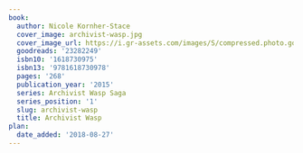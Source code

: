 ```yaml
---
book:
  author: Nicole Kornher-Stace
  cover_image: archivist-wasp.jpg
  cover_image_url: https://i.gr-assets.com/images/S/compressed.photo.goodreads.com/books/1430944335l/23282249._SX98_.jpg
  goodreads: '23282249'
  isbn10: '1618730975'
  isbn13: '9781618730978'
  pages: '268'
  publication_year: '2015'
  series: Archivist Wasp Saga
  series_position: '1'
  slug: archivist-wasp
  title: Archivist Wasp
plan:
  date_added: '2018-08-27'
---
```

